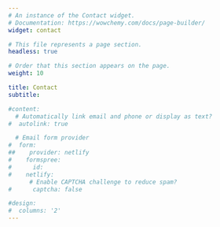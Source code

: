 ```yaml
---
# An instance of the Contact widget.
# Documentation: https://wowchemy.com/docs/page-builder/
widget: contact

# This file represents a page section.
headless: true

# Order that this section appears on the page.
weight: 10

title: Contact
subtitle:

#content:
  # Automatically link email and phone or display as text?
#  autolink: true

  # Email form provider
#  form:
##    provider: netlify
#    formspree:
#      id:
#    netlify:
      # Enable CAPTCHA challenge to reduce spam?
#      captcha: false

#design:
#  columns: '2'
---
```


 <!-- Lorem ipsum dolor sit amet, consectetur adipiscing elit. Integer tempus augue non tempor egestas. Proin nisl nunc, dignissim in accumsan dapibus, auctor ullamcorper neque. Quisque at elit felis. Vestibulum ante ipsum primis in faucibus orci luctus et ultrices posuere cubilia curae; Aenean eget elementum odio. Cras interdum eget risus sit amet aliquet. In volutpat, nisl ut fringilla dignissim, arcu nisl suscipit ante, at accumsan sapien nisl eu eros. -->
